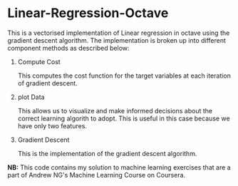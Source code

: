 # Linear-Regression-Octave

This is a vectorised implementation of Linear regression in octave using the gradient descent algorithm. The implementation is broken up into different component methods as described below:

1. Compute Cost
   
   This computes the cost function for the target variables at each iteration of gradient descent.

2. plot Data
    
   This allows us to visualize and make informed decisions about the correct learning algorith to adopt. This is useful in this case because we have only two features.

3. Gradient Descent
   
   This is the implementation of the gradient descent algorithm. 



**NB:** This code contains my solution to machine learning exercises that are a part of Andrew NG's Machine Learning Course on Coursera.
